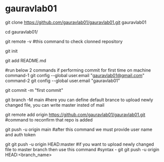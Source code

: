 # gauravlab01

git clone https://github.com/gauravlab01/gauravlab01.git gauravlab01

cd gauravlab01/

git remote -v #this command to check clonned repository

git init

git add README.md


#run below 2 commands if performing commit for first time on machine
command-1 git config --global user.email "gauravlab01@gmail.com"
command-2 git config --global user.email "gauravlab01"

git commit -m "first commit"

git branch -M main #here you can define default brance to upload newly changed file, you can write master insted of mail

git remote add origin https://github.com/gauravlab01/gauravlab01.git #command to reconfirm that repo is added

git push -u origin main #after this command we must provide user name and auth token

git git push -u origin HEAD:master #if you want to upload newly changed file to master branch then use this command
#syntax - git git push -u origin HEAD:<branch_name>


